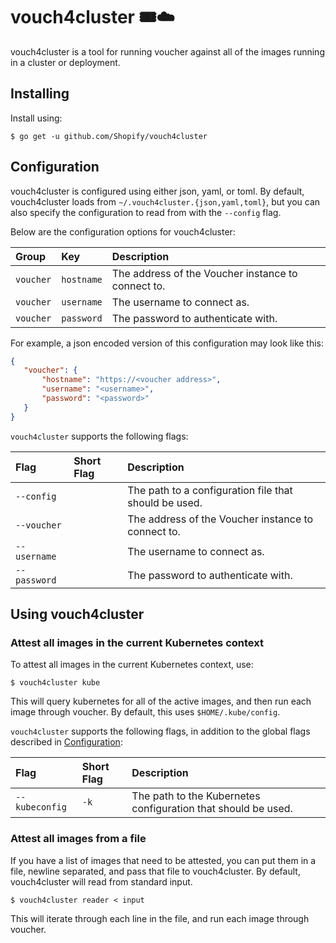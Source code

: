 # vouch4cluster 🎟☁️ 

vouch4cluster is a tool for running voucher against all of the images running in a cluster or deployment.

## Installing

Install using:

```
$ go get -u github.com/Shopify/vouch4cluster
``` 
## Configuration

vouch4cluster is configured using either json, yaml, or toml. By default, vouch4cluster loads from `~/.vouch4cluster.{json,yaml,toml}`, but you can also specify the configuration to read from with the `--config` flag.

Below are the configuration options for vouch4cluster:

| Group        | Key           | Description                                        |
| :----------- | :------------ | :------------------------------------------------- |
| `voucher`    | `hostname`    | The address of the Voucher instance to connect to. |
| `voucher`    | `username`    | The username to connect as.                        |
| `voucher`    | `password`    | The password to authenticate with.                 |

For example, a json encoded version of this configuration may look like this:

```json
{
   "voucher": {
       "hostname": "https://<voucher address>",
       "username": "<username>", 
       "password": "<password>"
   }
}
```

`vouch4cluster` supports the following flags:

| Flag         | Short Flag | Description                                           |
| :--------    | :--------- | :---------------------------------------------------- |
| `--config`   |            | The path to a configuration file that should be used. |
| `--voucher`  |            | The address of the Voucher instance to connect to.    |
| `--username` |            | The username to connect as.                           |
| `--password` |            | The password to authenticate with.                    |

## Using vouch4cluster

### Attest all images in the current Kubernetes context

To attest all images in the current Kubernetes context, use: 

```
$ vouch4cluster kube
```

This will query kubernetes for all of the active images, and then run each image through voucher. By default, this uses `$HOME/.kube/config`.

`vouch4cluster` supports the following flags, in addition to the global flags described in [Configuration](#configuration):

| Flag           | Short Flag  | Description                                                   |
| :--------      | :---------- | :------------------------------------------------------------ |
| `--kubeconfig` | `-k`        | The path to the Kubernetes configuration that should be used. |

### Attest all images from a file

If you have a list of images that need to be attested, you can put them in a file, newline separated,
and pass that file to vouch4cluster. By default, vouch4cluster will read from standard input.

```
$ vouch4cluster reader < input
```

This will iterate through each line in the file, and run each image through voucher.
